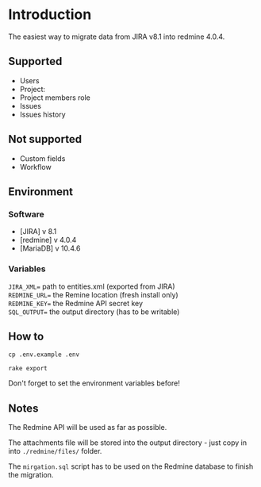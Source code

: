 # Introduction
The easiest way to migrate data from JIRA v8.1 into redmine 4.0.4.

## Supported

- Users
- Project:
- Project members role
- Issues
- Issues history

## Not supported

- Custom fields
- Workflow

## Environment

### Software
* [JIRA] v 8.1
* [redmine] v 4.0.4
* [MariaDB] v 10.4.6

### Variables

`JIRA_XML=` path to entities.xml (exported from JIRA)  
`REDMINE_URL=` the Remine location (fresh install only)  
`REDMINE_KEY=` the Redmine API secret key  
`SQL_OUTPUT=` the output directory  (has to be writable)

## How to

```shell
cp .env.example .env
```

```shell
rake export
```

Don't forget to set the environment variables before!

## Notes

The Redmine API will be used as far as possible.

The attachments file will be stored into the output directory - just copy in into `./redmine/files/` folder.

The `mirgation.sql` script has to be used on the Redmine database to finish the migration.
